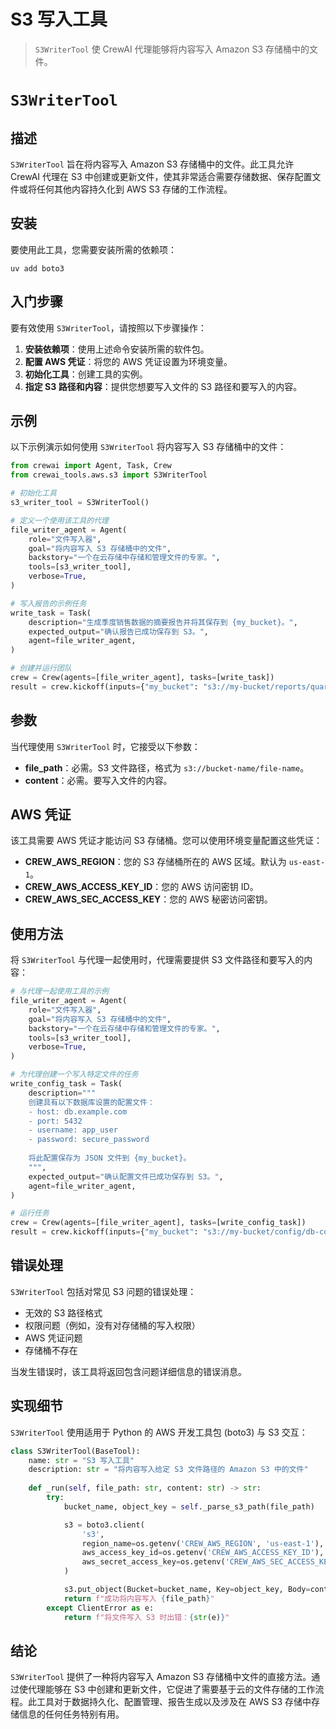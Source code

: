 # S3 写入工具

> `S3WriterTool` 使 CrewAI 代理能够将内容写入 Amazon S3 存储桶中的文件。

# `S3WriterTool`

## 描述

`S3WriterTool` 旨在将内容写入 Amazon S3 存储桶中的文件。此工具允许 CrewAI 代理在 S3 中创建或更新文件，使其非常适合需要存储数据、保存配置文件或将任何其他内容持久化到 AWS S3 存储的工作流程。

## 安装

要使用此工具，您需要安装所需的依赖项：

```shell theme={null}
uv add boto3
```

## 入门步骤

要有效使用 `S3WriterTool`，请按照以下步骤操作：

1. **安装依赖项**：使用上述命令安装所需的软件包。
2. **配置 AWS 凭证**：将您的 AWS 凭证设置为环境变量。
3. **初始化工具**：创建工具的实例。
4. **指定 S3 路径和内容**：提供您想要写入文件的 S3 路径和要写入的内容。

## 示例

以下示例演示如何使用 `S3WriterTool` 将内容写入 S3 存储桶中的文件：

```python Code theme={null}
from crewai import Agent, Task, Crew
from crewai_tools.aws.s3 import S3WriterTool

# 初始化工具
s3_writer_tool = S3WriterTool()

# 定义一个使用该工具的代理
file_writer_agent = Agent(
    role="文件写入器",
    goal="将内容写入 S3 存储桶中的文件",
    backstory="一个在云存储中存储和管理文件的专家。",
    tools=[s3_writer_tool],
    verbose=True,
)

# 写入报告的示例任务
write_task = Task(
    description="生成季度销售数据的摘要报告并将其保存到 {my_bucket}。",
    expected_output="确认报告已成功保存到 S3。",
    agent=file_writer_agent,
)

# 创建并运行团队
crew = Crew(agents=[file_writer_agent], tasks=[write_task])
result = crew.kickoff(inputs={"my_bucket": "s3://my-bucket/reports/quarterly-summary.txt"})
```

## 参数

当代理使用 `S3WriterTool` 时，它接受以下参数：

* **file_path**：必需。S3 文件路径，格式为 `s3://bucket-name/file-name`。
* **content**：必需。要写入文件的内容。

## AWS 凭证

该工具需要 AWS 凭证才能访问 S3 存储桶。您可以使用环境变量配置这些凭证：

* **CREW_AWS_REGION**：您的 S3 存储桶所在的 AWS 区域。默认为 `us-east-1`。
* **CREW_AWS_ACCESS_KEY_ID**：您的 AWS 访问密钥 ID。
* **CREW_AWS_SEC_ACCESS_KEY**：您的 AWS 秘密访问密钥。

## 使用方法

将 `S3WriterTool` 与代理一起使用时，代理需要提供 S3 文件路径和要写入的内容：

```python Code theme={null}
# 与代理一起使用工具的示例
file_writer_agent = Agent(
    role="文件写入器",
    goal="将内容写入 S3 存储桶中的文件",
    backstory="一个在云存储中存储和管理文件的专家。",
    tools=[s3_writer_tool],
    verbose=True,
)

# 为代理创建一个写入特定文件的任务
write_config_task = Task(
    description="""
    创建具有以下数据库设置的配置文件：
    - host: db.example.com
    - port: 5432
    - username: app_user
    - password: secure_password
  
    将此配置保存为 JSON 文件到 {my_bucket}。
    """,
    expected_output="确认配置文件已成功保存到 S3。",
    agent=file_writer_agent,
)

# 运行任务
crew = Crew(agents=[file_writer_agent], tasks=[write_config_task])
result = crew.kickoff(inputs={"my_bucket": "s3://my-bucket/config/db-config.json"})
```

## 错误处理

`S3WriterTool` 包括对常见 S3 问题的错误处理：

* 无效的 S3 路径格式
* 权限问题（例如，没有对存储桶的写入权限）
* AWS 凭证问题
* 存储桶不存在

当发生错误时，该工具将返回包含问题详细信息的错误消息。

## 实现细节

`S3WriterTool` 使用适用于 Python 的 AWS 开发工具包 (boto3) 与 S3 交互：

```python Code theme={null}
class S3WriterTool(BaseTool):
    name: str = "S3 写入工具"
    description: str = "将内容写入给定 S3 文件路径的 Amazon S3 中的文件"
  
    def _run(self, file_path: str, content: str) -> str:
        try:
            bucket_name, object_key = self._parse_s3_path(file_path)

            s3 = boto3.client(
                's3',
                region_name=os.getenv('CREW_AWS_REGION', 'us-east-1'),
                aws_access_key_id=os.getenv('CREW_AWS_ACCESS_KEY_ID'),
                aws_secret_access_key=os.getenv('CREW_AWS_SEC_ACCESS_KEY')
            )

            s3.put_object(Bucket=bucket_name, Key=object_key, Body=content.encode('utf-8'))
            return f"成功将内容写入 {file_path}"
        except ClientError as e:
            return f"将文件写入 S3 时出错：{str(e)}"
```

## 结论

`S3WriterTool` 提供了一种将内容写入 Amazon S3 存储桶中文件的直接方法。通过使代理能够在 S3 中创建和更新文件，它促进了需要基于云的文件存储的工作流程。此工具对于数据持久化、配置管理、报告生成以及涉及在 AWS S3 存储中存储信息的任何任务特别有用。